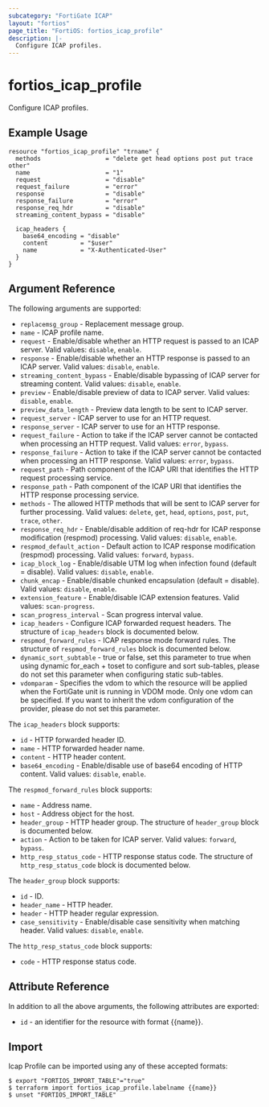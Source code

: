 ```yaml
---
subcategory: "FortiGate ICAP"
layout: "fortios"
page_title: "FortiOS: fortios_icap_profile"
description: |-
  Configure ICAP profiles.
---
```


# fortios_icap_profile
Configure ICAP profiles.

## Example Usage

```hcl
resource "fortios_icap_profile" "trname" {
  methods                  = "delete get head options post put trace other"
  name                     = "1"
  request                  = "disable"
  request_failure          = "error"
  response                 = "disable"
  response_failure         = "error"
  response_req_hdr         = "disable"
  streaming_content_bypass = "disable"

  icap_headers {
    base64_encoding = "disable"
    content         = "$user"
    name            = "X-Authenticated-User"
  }
}
```

## Argument Reference

The following arguments are supported:

* `replacemsg_group` - Replacement message group.
* `name` - ICAP profile name.
* `request` - Enable/disable whether an HTTP request is passed to an ICAP server. Valid values: `disable`, `enable`.
* `response` - Enable/disable whether an HTTP response is passed to an ICAP server. Valid values: `disable`, `enable`.
* `streaming_content_bypass` - Enable/disable bypassing of ICAP server for streaming content. Valid values: `disable`, `enable`.
* `preview` - Enable/disable preview of data to ICAP server. Valid values: `disable`, `enable`.
* `preview_data_length` - Preview data length to be sent to ICAP server.
* `request_server` - ICAP server to use for an HTTP request.
* `response_server` - ICAP server to use for an HTTP response.
* `request_failure` - Action to take if the ICAP server cannot be contacted when processing an HTTP request. Valid values: `error`, `bypass`.
* `response_failure` - Action to take if the ICAP server cannot be contacted when processing an HTTP response. Valid values: `error`, `bypass`.
* `request_path` - Path component of the ICAP URI that identifies the HTTP request processing service.
* `response_path` - Path component of the ICAP URI that identifies the HTTP response processing service.
* `methods` - The allowed HTTP methods that will be sent to ICAP server for further processing. Valid values: `delete`, `get`, `head`, `options`, `post`, `put`, `trace`, `other`.
* `response_req_hdr` - Enable/disable addition of req-hdr for ICAP response modification (respmod) processing. Valid values: `disable`, `enable`.
* `respmod_default_action` - Default action to ICAP response modification (respmod) processing. Valid values: `forward`, `bypass`.
* `icap_block_log` - Enable/disable UTM log when infection found (default = disable). Valid values: `disable`, `enable`.
* `chunk_encap` - Enable/disable chunked encapsulation (default = disable). Valid values: `disable`, `enable`.
* `extension_feature` - Enable/disable ICAP extension features. Valid values: `scan-progress`.
* `scan_progress_interval` - Scan progress interval value.
* `icap_headers` - Configure ICAP forwarded request headers. The structure of `icap_headers` block is documented below.
* `respmod_forward_rules` - ICAP response mode forward rules. The structure of `respmod_forward_rules` block is documented below.
* `dynamic_sort_subtable` - true or false, set this parameter to true when using dynamic for_each + toset to configure and sort sub-tables, please do not set this parameter when configuring static sub-tables.
* `vdomparam` - Specifies the vdom to which the resource will be applied when the FortiGate unit is running in VDOM mode. Only one vdom can be specified. If you want to inherit the vdom configuration of the provider, please do not set this parameter.

The `icap_headers` block supports:

* `id` - HTTP forwarded header ID.
* `name` - HTTP forwarded header name.
* `content` - HTTP header content.
* `base64_encoding` - Enable/disable use of base64 encoding of HTTP content. Valid values: `disable`, `enable`.

The `respmod_forward_rules` block supports:

* `name` - Address name.
* `host` - Address object for the host.
* `header_group` - HTTP header group. The structure of `header_group` block is documented below.
* `action` - Action to be taken for ICAP server. Valid values: `forward`, `bypass`.
* `http_resp_status_code` - HTTP response status code. The structure of `http_resp_status_code` block is documented below.

The `header_group` block supports:

* `id` - ID.
* `header_name` - HTTP header.
* `header` - HTTP header regular expression.
* `case_sensitivity` - Enable/disable case sensitivity when matching header. Valid values: `disable`, `enable`.

The `http_resp_status_code` block supports:

* `code` - HTTP response status code.


## Attribute Reference

In addition to all the above arguments, the following attributes are exported:
* `id` - an identifier for the resource with format {{name}}.

## Import

Icap Profile can be imported using any of these accepted formats:
```
$ export "FORTIOS_IMPORT_TABLE"="true"
$ terraform import fortios_icap_profile.labelname {{name}}
$ unset "FORTIOS_IMPORT_TABLE"
```
